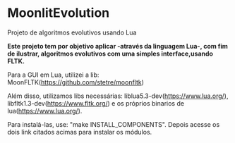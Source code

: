 # MoonlitEvolution
Projeto de algoritmos evolutivos usando Lua

**Este projeto tem por objetivo aplicar -através da linguagem Lua-, com fim de ilustrar, algoritmos evolutivos com uma simples interface,usando FLTK.**

Para a GUI em Lua, utilizei a lib: MoonFLTK(https://github.com/stetre/moonfltk)

Além disso, utilizamos libs necessárias: liblua5.3-dev(https://www.lua.org/), libfltk1.3-dev(https://www.fltk.org/) e os próprios binarios de lua(https://www.lua.org/).


Para instalá-las, use: "make INSTALL_COMPONENTS". Depois acesse os dois link citados acimas para instalar os módulos.

